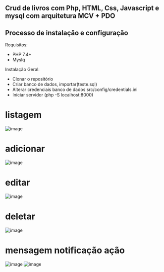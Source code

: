 ## Crud de livros com Php, HTML, Css, Javascript e mysql com arquitetura MCV + PDO

## Processo de instalação e configuração

Requisitos:
- PHP 7.4+
- Myslq

Instalação Geral:
- Clonar o repositório
- Criar banco de dados, importar(teste.sql)
- Alterar credenciais banco de dados src/config/credentials.ini
- Iniciar servidor (php -S localhost:8000)

 # listagem
 ![image](https://user-images.githubusercontent.com/67127121/129401111-e99abffe-bb82-4198-895e-29b2b7aa7340.png)

# adicionar
![image](https://user-images.githubusercontent.com/67127121/129401240-e1f24d56-da62-4c18-9179-081c2f7a2681.png)

# editar
![image](https://user-images.githubusercontent.com/67127121/129401396-0de4a377-ca13-4368-844d-476e1e80a2df.png)

# deletar
![image](https://user-images.githubusercontent.com/67127121/129401465-36751f42-4407-4a9a-961b-d1efd9f26929.png)

# mensagem notificação ação
![image](https://user-images.githubusercontent.com/67127121/129401574-213f4699-1510-4abb-90e1-264c1d8cf365.png)
![image](https://user-images.githubusercontent.com/67127121/129401701-019da814-ce65-4e7d-9375-289ef220335e.png)

